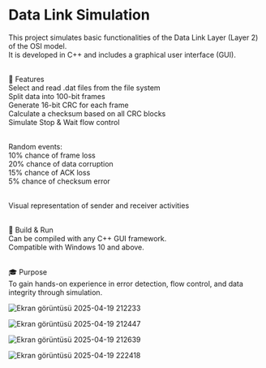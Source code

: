 # Data Link Simulation
This project simulates basic functionalities of the Data Link Layer (Layer 2) of the OSI model.<br>
It is developed in C++ and includes a graphical user interface (GUI).<br><br>

🔧 Features<br>
Select and read .dat files from the file system<br>
Split data into 100-bit frames<br>
Generate 16-bit CRC for each frame<br>
Calculate a checksum based on all CRC blocks<br>
Simulate Stop & Wait flow control<br><br>

Random events:<br>
10% chance of frame loss<br>
20% chance of data corruption<br>
15% chance of ACK loss<br>
5% chance of checksum error<br><br>

Visual representation of sender and receiver activities<br><br>

📁 Build & Run<br>
Can be compiled with any C++ GUI framework.<br>
Compatible with Windows 10 and above.<br><br>

🎓 Purpose<br>
To gain hands-on experience in error detection, flow control, and data integrity through simulation.

![Ekran görüntüsü 2025-04-19 212233](https://github.com/user-attachments/assets/6d126a47-381a-4e77-b58e-9b075c0e23b3)

![Ekran görüntüsü 2025-04-19 212447](https://github.com/user-attachments/assets/9abcbc79-f175-437b-9ac0-b98640e3dd59)

![Ekran görüntüsü 2025-04-19 212639](https://github.com/user-attachments/assets/0eacb914-fd33-42a8-a69b-e3955ae0e6cd)

![Ekran görüntüsü 2025-04-19 222418](https://github.com/user-attachments/assets/fdffd3cf-cf2e-44a7-a5c0-7d5bb27d21ac)



